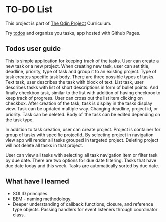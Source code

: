 # TO-DO List

This project is part of [The Odin Project](https://www.theodinproject.com/) Curriculum.

Try [todos](https://mojotron.github.io/todos/) and organize you tasks, app hosted with Github Pages.

## Todos user guide

This is simple application for keeping track of the tasks. User can create a new task or a new project. When creating new task, user can set title, deadline, priority, type of task and group it to an existing project. Type of task creates specific task body. There are three possible types of tasks. Text task, user describes the task with block of text. List task, user describes tasks with list of short descriptions in form of bullet points. And finally checkbox task, similar to the list with addition of having checkbox to keep track of progress. User can cross out the list item clicking on checkbox.
After creation of the task, task is display in the tasks display view. Task can be updated multiple way. Changing deadline, project id, or priority. Task can be deleted. Body of the task can be edited depending on the task type.

In addition to task creation, user can create project. Project is container for group of tasks with specific projectId. By selecting project in navigation view app will render all tasks grouped in targeted project. Deleting project will not delete all tasks in that project.

User can view all tasks with selecting all task navigation item or filter task by due date. There are two options for due date filtering. Tasks that have due date today and this week. Tasks are automatically sorted by due date.

## What have I learned

- SOLID principles.
- BEM - naming methodology.
- Deeper understanding of callback functions, closure, and reference type objects. Passing handlers for event listeners through coordinator class.
